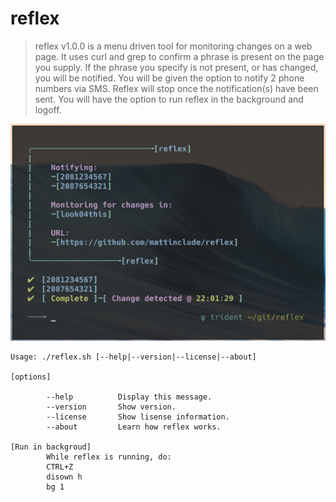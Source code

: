 # reflex

> reflex v1.0.0 is a menu driven tool for monitoring changes on a web page.
> It uses curl and grep to confirm a phrase is present on the page you supply.
> If the phrase you specify is not present, or has changed, you will be notified.
> You will be given the option to notify 2 phone numbers via SMS.
> Reflex will stop once the notification(s) have been sent.
> You will have the option to run reflex in the background and logoff.

![reflex](./reflex.png)

    Usage: ./reflex.sh [--help|--version|--license|--about]

    [options]

            --help          Display this message.
            --version       Show version.
            --license       Show lisense information.
            --about         Learn how reflex works.

    [Run in backgroud]
            While reflex is running, do:
            CTRL+Z
            disown h
            bg 1
